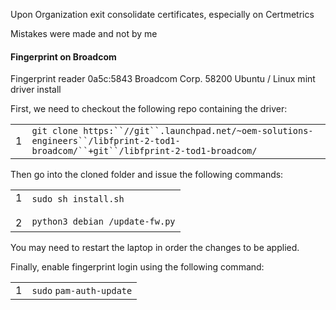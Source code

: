 Upon Organization exit consolidate certificates, especially on Certmetrics

Mistakes were made and not by me

#### Fingerprint on Broadcom

Fingerprint reader 0a5c:5843 Broadcom Corp. 58200 Ubuntu / Linux mint driver install

First, we need to checkout the following repo containing the driver:

|   |   |
|---|---|
|1|`git clone https:``//git``.launchpad.net/~oem-solutions-engineers``/libfprint-2-tod1-broadcom/``+git``/libfprint-2-tod1-broadcom/`|

Then go into the cloned folder and issue the following commands:

|            |                                                            |
| ---------- | ---------------------------------------------------------- |
| 1<br><br>2 | `sudo sh install.sh`<br><br>`python3 debian /update-fw.py` |

You may need to restart the laptop in order the changes to be applied.

Finally, enable fingerprint login using the following command:

|   |   |
|---|---|
|1|`sudo` `pam-auth-update`|
